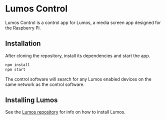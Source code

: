 # Lumos Control

Lumos Control is a control app for Lumos, a media screen app designed for the Raspberry Pi.

## Installation

After cloning the repository, install its dependencies and start the app.

```bash
npm install
npm start
```

The control software will search for any Lumos enabled devices on the same network as the control software.

## Installing Lumos

See the [Lumos repository](https://github.com/BinaryMuse/lumos) for info on how to install Lumos.
